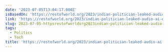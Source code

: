 ```yaml
---
date: '2023-07-05T13:04:17.000Z'
isBasedOn: 'https://restofworld.org/2023/indian-politician-leaked-audio-ai-deepfake/'
link: 'https://restofworld.org/2023/indian-politician-leaked-audio-ai-deepfake/'
slug: 2023-07-05-httpsrestofworldorg2023indian-politician-leaked-audio-ai-deepfake
tags:
  - Politics
  - Tech
title: 'https://restofworld.org/2023/indian-politician-leaked-audio-ai-deepfake/'
---
```



